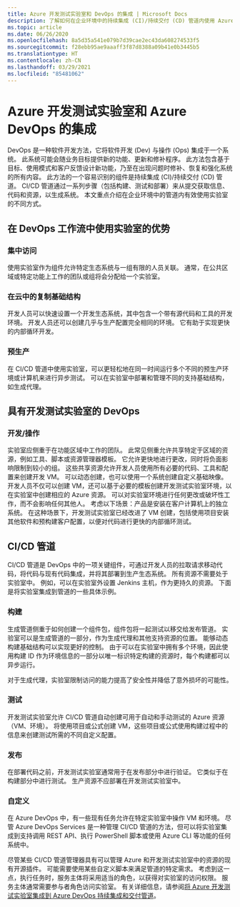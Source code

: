 ```yaml
---
title: Azure 开发测试实验室和 DevOps 的集成 | Microsoft Docs
description: 了解如何在企业环境中的持续集成 (CI)/持续交付 (CD) 管道内使用 Azure 开发测试实验室的实验室。
ms.topic: article
ms.date: 06/26/2020
ms.openlocfilehash: 8a5d35a541e079b7d39cae2ec43da608274533f5
ms.sourcegitcommit: f28ebb95ae9aaaff3f87d8388a09b41e0b3445b5
ms.translationtype: HT
ms.contentlocale: zh-CN
ms.lasthandoff: 03/29/2021
ms.locfileid: "85481062"
---
```

# <a name="integration-of-azure-devtest-labs-and-azure-devops"></a>Azure 开发测试实验室和 Azure DevOps 的集成
DevOps 是一种软件开发方法，它将软件开发 (Dev) 与操作 (Ops) 集成于一个系统。 此系统可能会随业务目标提供新的功能、更新和修补程序。 此方法包含基于目标、使用模式和客户反馈设计新功能，乃至在出现问题时修补、恢复和强化系统的所有内容。 此方法的一个容易识别的组件是持续集成 (CI)/持续交付 (CD) 管道。 CI/CD 管道通过一系列步骤（包括构建、测试和部署）来从提交获取信息、代码和资源，以生成系统。 本文重点介绍在企业环境中的管道内有效使用实验室的不同方式。 

## <a name="benefits-of-using-labs-in-devops-workflow"></a>在 DevOps 工作流中使用实验室的优势 

### <a name="focused-access"></a>集中访问 
使用实验室作为组件允许特定生态系统与一组有限的人员关联。 通常，在公共区域或特定功能上工作的团队或组将会分配给一个实验室。   

### <a name="infrastructure-replication-in-the-cloud"></a>在云中的复制基础结构 
开发人员可以快速设置一个开发生态系统，其中包含一个带有源代码和工具的开发环境。 开发人员还可以创建几乎与生产配置完全相同的环境。 它有助于实现更快的内部循环开发。 

### <a name="pre-production"></a>预生产 
在 CI/CD 管道中使用实验室，可以更轻松地在同一时间运行多个不同的预生产环境或计算机来进行异步测试。 可以在实验室中部署和管理不同的支持基础结构，如生成代理。 

## <a name="devops-with-devtest-labs"></a>具有开发测试实验室的 DevOps 

### <a name="development--operation"></a>开发/操作 
实验室应侧重于在功能区域中工作的团队。 此常见侧重允许共享特定于区域的资源，例如工具、脚本或资源管理器模板。 它允许更快地进行更改，同时将负面影响限制到较小的组。 这些共享资源允许开发人员使用所有必要的代码、工具和配置来创建开发 VM。 可以动态创建，也可以使用一个系统创建自定义基础映像。 开发人员不仅可以创建 VM，还可以基于必要的模板创建开发测试实验室环境，以在实验室中创建相应的 Azure 资源。 可以对实验室环境进行任何更改或破坏性工作，而不会影响任何其他人。 考虑以下场景：产品是安装在客户计算机上的独立系统。 在这种场景下，开发测试实验室已经改进了 VM 创建，包括使用项目安装其他软件和预构建客户配置，以便对代码进行更快的内部循环测试。 
  
## <a name="cicd-pipeline"></a>CI/CD 管道 
CI/CD 管道是 DevOps 中的一项关键组件，可通过开发人员的拉取请求移动代码，将代码与现有代码集成，并将其部署到生产生态系统。 所有资源不需要处于实验室中。 例如，可以在实验室外设置 Jenkins 主机，作为更持久的资源。 下面是将实验室集成到管道的一些具体示例。 

### <a name="build"></a>构建 
生成管道侧重于如何创建一个组件包，组件包将一起测试以移交给发布管道。 实验室可以是生成管道的一部分，作为生成代理和其他支持资源的位置。 能够动态构建基础结构可以实现更好的控制。 由于可以在实验室中拥有多个环境，因此使用构建 ID 作为环境信息的一部分以唯一标识特定构建的资源时，每个构建都可以异步运行。   

对于生成代理，实验室限制访问的能力提高了安全性并降低了意外损坏的可能性。  

### <a name="test"></a>测试 
开发测试实验室允许 CI/CD 管道自动创建可用于自动和手动测试的 Azure 资源（VM、环境）。 将使用项目或公式创建 VM，这些项目或公式使用构建过程中的信息来创建测试所需的不同自定义配置。   

### <a name="release"></a>发布 
在部署代码之前，开发测试实验室通常用于在发布部分中进行验证。 它类似于在构建部分中进行测试。 生产资源不应部署在开发测试实验室中。 

### <a name="customization"></a>自定义 
在 Azure DevOps 中，有一些现有任务允许在特定实验室中操作 VM 和环境。 尽管 Azure DevOps Services 是一种管理 CI/CD 管道的方法，但可以将实验室集成到支持调用 REST API、执行 PowerShell 脚本或使用 Azure CLI 等功能的任何系统中。 

尽管某些 CI/CD 管道管理器具有可以管理 Azure 和开发测试实验室中的资源的现有开源插件。 可能需要使用某些自定义脚本来满足管道的特定需求。  考虑到这一点，执行任务时，服务主体将采用适当的角色，以获得对实验室的访问权限。 服务主体通常需要参与者角色访问实验室。 有关详细信息，请参阅[将 Azure 开发测试实验室集成到 Azure DevOps 持续集成和交付管道](devtest-lab-integrate-ci-cd.md)。 
 